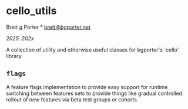 # cello_utils

Brett g Porter * brett@bgporter.net 

_2025..202x_

A collection of utility and otherwise useful classes for bgporter's `cello' library  

## `flags`

A feature flags implementation to provide easy support for runtime switching between features sets to provide things like gradual controlled rollout of new features via beta test groups or cohorts. 